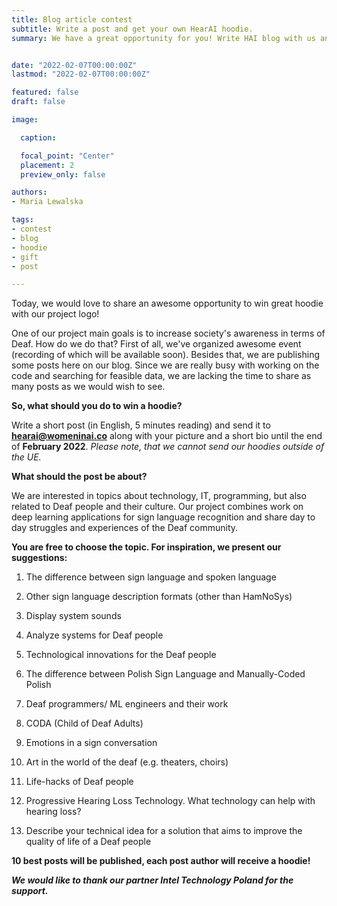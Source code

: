 ```yaml
---
title: Blog article contest
subtitle: Write a post and get your own HearAI hoodie.
summary: We have a great opportunity for you! Write HAI blog with us and win a sweatshirt with our logo!


date: "2022-02-07T00:00:00Z"
lastmod: "2022-02-07T00:00:00Z"

featured: false
draft: false

image:

  caption: 

  focal_point: "Center"
  placement: 2
  preview_only: false

authors:
- Maria Lewalska

tags:
- contest
- blog
- hoodie
- gift
- post

---
```



Today, we would love to share an awesome opportunity to win great hoodie with our project logo!

One of our project main goals is to increase society&#39;s awareness in terms of Deaf. How do we do that? First of all, we&#39;ve organized awesome event (recording of which will be available soon). Besides that, we are publishing some posts here on our blog. Since we are really busy with working on the code and searching for feasible data, we are lacking the time to share as many posts as we would wish to see.

**So, what should you do to win a hoodie?**

Write a short post (in English, 5 minutes reading) and send it to **hearai@womeninai.co** along with your picture and a short bio until the end of **February 2022**.
_Please note, that we cannot send our hoodies outside of the UE._

**What should the post be about?**

We are interested in topics about technology, IT, programming, but also related to Deaf people and their culture. Our project combines work on deep learning applications for sign language recognition and share day to day struggles and experiences of the Deaf community.

**You are free to choose the topic. For inspiration, we present our suggestions:**

 1. The difference between sign language and spoken language

2. Other sign language description formats (other than HamNoSys)

3. Display system sounds

4. Analyze systems for Deaf people

5. Technological innovations for the Deaf people

6. The difference between Polish Sign Language and  Manually-Coded Polish

7. Deaf programmers/ ML engineers and their work

8. CODA (Child of Deaf Adults)

9. Emotions in a sign conversation

10. Art in the world of the deaf (e.g. theaters, choirs)

11. Life-hacks of Deaf people

12. Progressive Hearing Loss Technology. What technology can help with hearing loss?

13. Describe your technical idea for a solution that aims to improve the quality of life of a Deaf people

**10 best posts will be published, each post author will receive a hoodie!**


***We would like to thank our partner Intel Technology Poland for the support.***
